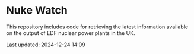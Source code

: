 # Nuke Watch

This repository includes code for retrieving the latest information available on the output of EDF nuclear power plants in the UK.

Last updated: 2024-12-24 14:09